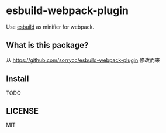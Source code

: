 # esbuild-webpack-plugin

Use [esbuild](https://github.com/evanw/esbuild) as minifier for webpack.

## What is this package?

从 https://github.com/sorrycc/esbuild-webpack-plugin 修改而来

## Install

TODO

## LICENSE

MIT
